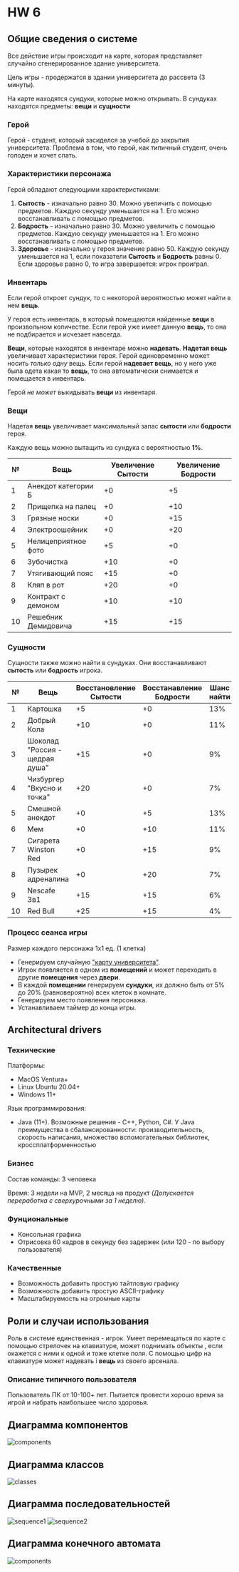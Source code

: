 # HW 6

## Общие сведения о системе

Все действие игры происходит на карте, которая представляет случайно сгенерированное здание университета. 

Цель игры - продержатся в здании университета до рассвета (3 минуты).

На карте находятся сундуки, которые можно открывать. В сундуках находятся предметы: **вещи** и **сущности**

### Герой
Герой - студент, который засиделся за учебой до закрытия университета.
Проблема в том, что герой, как типичный студент, очень голоден и хочет спать.

### Характеристики персонажа
Герой обладают следующими характеристиками:

1. **Сытость** - изначально равно 30. Можно увеличить с помощью предметов. Каждую секунду уменьшается на 1. Его можно восстанавливать с помощью предметов.
2. **Бодрость** - изначально равно 30. Можно увеличить с помощью предметов. Каждую секунду уменьшается на 1. Его можно восстанавливать с помощью предметов.
3. **Здоровье** - изначально у героя значение  равно 50. Каждую секунду уменьшается на 1, если показатели **Сытость** и **Бодрость** равны 0. Если здоровье равно 0, то игра завершается: игрок проиграл.

### Инвентарь
Если герой откроет сундук, то с некоторой вероятностью может найти в нем **вещь**.

У героя есть инвентарь, в который помещаются найденные **вещи** в произвольном количестве. 
Если герой уже имеет данную **вещь**, то она не подбирается и исчезает навсегда.

**Вещи**, которые находятся в инвентаре можно **надевать**. **Надетая вещь** увеличивает характеристики героя.
Герой единовременно может носить *только одну* вещь. Если герой **надевает вещь**, 
но у него уже была одета какая то **вещь**, то она автоматически снимается и помещается в инвентарь.

Герой *не может* выкидывать **вещи** из инвентаря.

### Вещи

Надетая **вещь** увеличивает максимальный запас **cытости** или **бодрости** героя.

Каждую вещь можно вытащить из сундука с вероятностью **1%**.

| №  | Вещь                | Увеличение **Сытости** | Увеличение **Бодрости** |
|----|---------------------|------------------------|-------------------------|
| 1  | Анекдот категории Б | +0                     | +5                      |
| 2  | Прищепка на палец   | +0                     | +10                     |
| 3  | Грязные носки       | +0                     | +15                     |
| 4  | Электроошейник      | +0                     | +20                     |
| 5  | Нелицеприятное фото | +5                     | +0                      |
| 6  | Зубочистка          | +10                    | +0                      |
| 7  | Утягивающий пояс    | +15                    | +0                      |
| 8  | Кляп в рот          | +20                    | +0                      |
| 9  | Контракт с демоном  | +10                    | +10                     |
| 10 | Решебник Демидовича | +15                    | +15                     |

### Сущности
Сущности также можно найти в сундуках. Они восстанавливают **сытость** или **бодрость** игрока.

| №  | Вещь                           | Восстановление **Сытости**    | Восстанавление **Бодрости**    | Шанс найти    |
|----|--------------------------------|-------------------------------|--------------------------------|---------------|
| 1  | Картошка                       | +5                            | +0                             | 13%           |
| 2  | Добрый Кола                    | +10                           | +0                             | 11%           |
| 3  | Шоколад "Россия - щедрая душа" | +15                           | +0                             | 9%            |
| 4  | Чизбургер "Вкусно и точка"     | +20                           | +0                             | 7%            |
| 5  | Смешной анекдот                | +0                            | +5                             | 13%           |
| 6  | Мем                            | +0                            | +10                            | 11%           |
| 7  | Сигарета Winston Red           | +0                            | +15                            | 9%            |
| 8  | Пузырек адреналина             | +0                            | +20                            | 7%            |
| 9  | Nescafe 3в1                    | +15                           | +15                            | 6%            |
| 10 | Red Bull                       | +25                           | +15                            | 4%            |


### Процесс сеанса игры
Размер каждого персонажа 1x1 ед. (1 клетка)
* Генерируем случайную ["карту университета"](https://habr.com/ru/post/275727/).
* Игрок появляется в одном из **помещений** и может переходить в другие **помещения** через **двери**.
* В каждой **помещении** генерируем **сундуки**, их должно быть от 5% до 20% (равновероятно) всех клеток в комнате.
* Генерируем место появления персонажа.
* Устанавливаем таймер до конца игры.

## Architectural drivers
### Технические 
Платформы:
* MacOS Ventura+
* Linux Ubuntu 20.04+
* Windows 11+

Язык программирования:

* Java (11+). Возможные решения - C++, Python, C#. У Java преимущества в сбалансированности: производительность, скорость написания, множество вспомогательных библиотек, кроссплатформенностью

### Бизнес
Состав команды: 3 человека

Время: 3 недели на MVP, 2 месяца на продукт *(Допускается переработка с сверхурочными за 1 неделю)*.

### Фунциональные
* Консольная графика
* Отрисовка 60 кадров в секунду без задержек (или 120 - по выбору пользователя)

### Качественные
* Возможность добавить простую тайтловую графику
* Возможность добавить простую ASCII-графику
* Масштабируемость на огромные карты

## Роли и случаи использования
Роль в системе единственная - игрок. Умеет перемещаться по карте с помощью стрелочек на клавиатуре, может поднимать объекты , если окажется с ними к одной и тоже клетке поля. С помощью цифр на клавиатуре может надевать i **вещь** из своего арсенала.
### Описание типичного пользователя
Пользователь ПК от 10-100+ лет. Пытается провести хорошо время за игрой и набрать наибольшее число здоровья. 


## Диаграмма компонентов

![components](pics/игра1(компоненты).png)

## Диаграмма классов

![classes](pics/игра1(классы).png)

## Диаграмма последовательностей

![sequence1](pics/игра1(послед.,%20SetThing).png)
![sequence2](pics/игра1(послед.,%20Move).png)
## Диаграмма конечного автомата

![components](pics/игра1(конечный%20автомат).png)